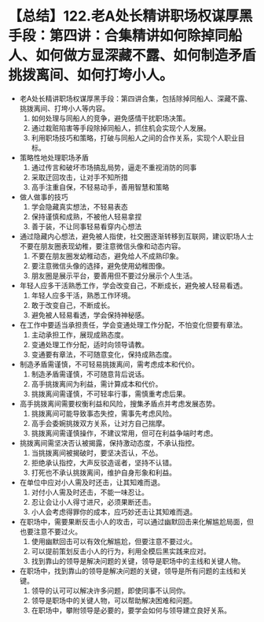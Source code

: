 # 【总结】122.老A处长精讲职场权谋厚黑手段：第四讲：合集精讲如何除掉同船人、如何做方显深藏不露、如何制造矛盾挑拨离间、如何打垮小人。

-   老A处长精讲职场权谋厚黑手段：第四讲合集，包括除掉同船人、深藏不露、挑拨离间、打垮小人等内容。
    1.  如何处理与同船人的竞争，避免感情干扰职场决策。
    2.  通过栽赃陷害等手段除掉同船人，抓住机会实现个人发展。
    3.  利用职场技巧和策略，打破与同船人之间的合作关系，实现个人职业目标。
-   策略性地处理职场矛盾
    1.  通过传言和破坏市场搞乱局势，逼走不重视消防的同事
    2.  采取迂回攻击，让对手不知所措
    3.  高手注重自保，不轻易动手，善用智慧和策略
-   做人做事的技巧
    1.  学会隐藏真实想法，不轻易表态
    2.  保持谨慎和成熟，不被他人轻易拿捏
    3.  善于装，不让同事轻易看穿内心想法
-   通过隐藏内心想法，避免被人指使，社交圈逐渐转移到互联网，建议职场人士不要在朋友圈表现幼稚，要注意微信头像和动态内容。
    1.  不要在朋友圈发幼稚动态，避免给人不成熟印象。
    2.  要注意微信头像的选择，避免使用幼稚图像。
    3.  朋友圈是展示平台，要善用但不要过分展示个人生活。
-   年轻人应多干活熟悉工作，学会改变自己，不断成长，避免被人轻易看透。
    1.  年轻人应多干活，熟悉工作环境。
    2.  敢于改变自己，不断成长。
    3.  避免被人轻易看透，学会保持神秘感。
-   在工作中要适当承担责任，学会变通处理工作分配，不怕变化但要有章法。
    1.  主动承担工作，展现成熟态度。
    2.  变通处理工作分配，适时向领导请教。
    3.  变通要有章法，不可随意变化，保持成熟态度。
-   制造矛盾需谨慎，不可轻易挑拨离间，需考虑成本和代价。
    1.  制造矛盾需谨慎，不可随意背后说话。
    2.  高手挑拨离间为利益，需计算成本和代价。
    3.  挑拨离间需谨慎，不可轻率行事，需慎重考虑后果。
-   高手挑拨离间需要权衡利益和风险，搜集矛盾点并考虑发展态势。
    1.  挑拨离间可能导致事态失控，需事先考虑风险。
    2.  高手会委婉挑拨双方关系，让对方自己揣摩。
    3.  挑拨离间需谨慎操作，不建议常用，但可在利益争端时考虑。
-   挑拨离间需坚决否认被揭露，保持激动态度，不承认指控。
    1.  当挑拨离间被揭破时，要坚决否认，不怂。
    2.  拒绝承认指控，大声反驳造谣者，坚持不认错。
    3.  打死也不承认挑拨离间，维护自身形象和利益。
-   在单位中应对小人需及时还击，让其知难而退。
    1.  对付小人需及时还击，不能一味忍让。
    2.  忍让会让小人得寸进尺，必须果断还击。
    3.  小人会考虑得罪你的成本，应巧妙还击让其知难而退。
-   在职场中，需要果断反击小人的攻击，可以通过幽默回击来化解尴尬局面，但也要注意不要过火。
    1.  使用幽默回击可以有效化解尴尬，但要注意不要过火。
    2.  可以提前策划反击小人的行为，利用全模后黑实践来应对。
    3.  找到靠山的领导是解决问题的关键，领导是职场中的主线和关键人物。
-   在职场中，找到靠山的领导是解决问题的关键，领导是所有问题的主线和关键。
    1.  领导的认可可以解决许多问题，即使同事不认同你。
    2.  领导是职场中的关键人物，可以帮助解决困难和问题。
    3.  在职场中，攀附领导是必要的，要学会如何与领导建立良好关系。